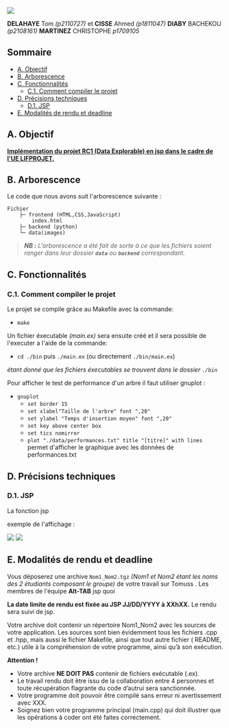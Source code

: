 <img src="./data/header.png">

**DELAHAYE** Tom *(p2110727)* et **CISSE** Ahmed *(p1811047)* **DIABY** BACHEKOU *(p2108161)* **MARTINEZ** CHRISTOPHE *p1709105* 

## Sommaire <!-- omit in toc -->
- [A. Objectif](#a-objectif)
- [B. Arborescence](#b-arborescence)
- [C. Fonctionnalités](#c-fonctionnalités)
	- [C.1. Comment compiler le projet](#c1-compilation)
- [D. Précisions techniques](#d-précisions-techniques)
	- [D.1. JSP](#d1-jsp)
- [E. Modalités de rendu et deadline](#e-modalités-de-rendu-et-deadline)

## A. Objectif
[**Implémentation du projet RC1 (Data Explorable) en jsp dans le cadre de l'UE LIFPROJET.**](http://cazabetremy.fr/wiki/doku.php?id=projet:sujets"**ici**")

## B. Arborescence
Le code que nous avons  suit l'arborescence suivante :
```
Fichier  
    ├─ frontend (HTML,CSS,JavaScript)
        index.html 
    ├─ backend (python)
    └─ data(images)
```

> _**NB :** L'arborescence a été fait de sorte à ce que les fichiers soient ranger dans leur dossier **`data`** ou **`backend`** correspondant._
>
> 
## C. Fonctionnalités

### C.1. Comment compiler le projet

Le projet se compile grâce au Makefile avec la commande:
+ `make`         	

Un fichier éxecutable *(main.ex)* sera ensuite créé et il sera possible de l'executer a l'aide de la commande:
+ `cd ./bin` puis `./main.ex` (ou directement `./bin/main.ex`)

*étant donné que les fichiers éxecutables se trouvent dans le dossier `./bin`*

Pour afficher le test de performance d'un arbre il faut utiliser gnuplot :
+ `gnuplot` 
    + `set border 15`
    + `set xlabel"Taille de l'arbre" font ",20"`
    + `set ylabel "Temps d'insertion moyen" font ",20"`
    + `set key above center box`
    + `set tics nomirror`
    + `plot "./data/performances.txt" title "[titre]" with lines` permet d'afficher le graphique avec les données de performances.txt

## D. Précisions techniques
### D.1. JSP

La fonction jsp 


exemple de l'affichage : 

<img src="./data/BST.png">

<img src="./data/RBT.png">


## E. Modalités de rendu et deadline

Vous déposerez une archive `Nom1_Nom2.tgz` *(Nom1 et Nom2 étant les noms des 2 étudiants composant le groupe)* de votre travail sur Tomuss . Les membres de l'équipe **Alt-TAB** jsp quoi

**La date limite de rendu est fixée au JSP JJ/DD/YYYY à XXhXX.** Le rendu sera suivi de jsp.

Votre archive doit contenir un répertoire Nom1_Nom2 avec les sources de votre application. Les
sources sont bien évidemment tous les fichiers .cpp et .hpp, mais aussi le fichier Makefile, ainsi
que tout autre fichier ( README, etc.) utile à la compréhension de votre programme, ainsi qu’à son exécution.

**Attention !**

- Votre archive **NE DOIT PAS** contenir de fichiers exécutable (.ex).
- Le travail rendu doit être issu de la collaboration entre 4 personnes et toute récupération flagrante du code d’autrui sera sanctionnée.	               
- Votre programme doit pouvoir être compilé sans erreur ni avertissement avec XXX.
- Soignez bien votre programme principal (main.cpp) qui doit illustrer que les opérations à coder ont été faites correctement.


